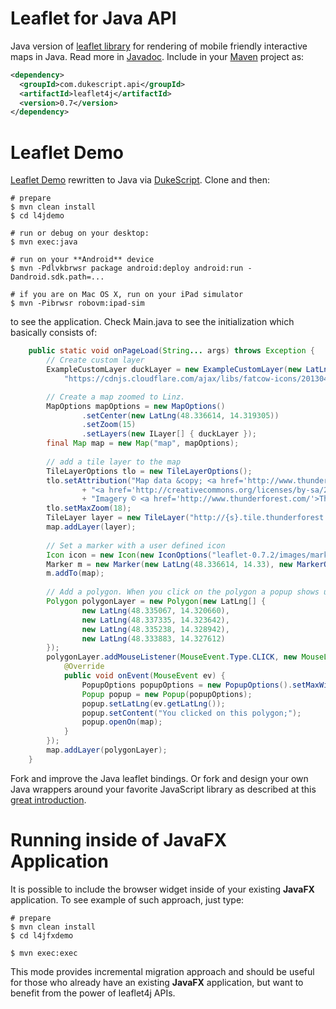 Leaflet for Java API
====================

Java version of [leaflet library](http://leafletjs.com/)
for rendering of mobile friendly interactive maps in Java.
Read more in [Javadoc](https://dukescript.com/javadoc/leaflet4j/). Include
in your [Maven](http://search.maven.org/#browse|-1576608228) project as:

```xml
<dependency>
  <groupId>com.dukescript.api</groupId>
  <artifactId>leaflet4j</artifactId>
  <version>0.7</version>
</dependency>
```

Leaflet Demo
============

[Leaflet Demo](http://leafletjs.com/examples/quick-start.html) rewritten to Java 
via [DukeScript](http://html.java.net). Clone and then:

    # prepare
    $ mvn clean install 
    $ cd l4jdemo

    # run or debug on your desktop:
    $ mvn exec:java
 
    # run on your **Android** device
    $ mvn -Pdlvkbrwsr package android:deploy android:run -Dandroid.sdk.path=...

    # if you are on Mac OS X, run on your iPad simulator
    $ mvn -Pibrwsr robovm:ipad-sim

to see the application. Check Main.java to see the initialization which basically consists of:

```java
    public static void onPageLoad(String... args) throws Exception {
        // Create custom layer
        ExampleCustomLayer duckLayer = new ExampleCustomLayer(new LatLng(48.337074, 14.319868), 
			"https://cdnjs.cloudflare.com/ajax/libs/fatcow-icons/20130425/FatCow_Icons32x32/rubber_duck.png");

        // Create a map zoomed to Linz.
        MapOptions mapOptions = new MapOptions()
                .setCenter(new LatLng(48.336614, 14.319305))
                .setZoom(15)
                .setLayers(new ILayer[] { duckLayer });
        final Map map = new Map("map", mapOptions);
        
        // add a tile layer to the map
        TileLayerOptions tlo = new TileLayerOptions();
        tlo.setAttribution("Map data &copy; <a href='http://www.thunderforest.com/opencyclemap/'>OpenCycleMap</a> contributors, "
                + "<a href='http://creativecommons.org/licenses/by-sa/2.0/'>CC-BY-SA</a>, "
                + "Imagery © <a href='http://www.thunderforest.com/'>Thunderforest</a>");
        tlo.setMaxZoom(18);
        TileLayer layer = new TileLayer("http://{s}.tile.thunderforest.com/cycle/{z}/{x}/{y}.png", tlo);
        map.addLayer(layer);
        
        // Set a marker with a user defined icon
        Icon icon = new Icon(new IconOptions("leaflet-0.7.2/images/marker-icon.png"));
        Marker m = new Marker(new LatLng(48.336614, 14.33), new MarkerOptions().setIcon(icon));
        m.addTo(map);
        
        // Add a polygon. When you click on the polygon a popup shows up
        Polygon polygonLayer = new Polygon(new LatLng[] {
                new LatLng(48.335067, 14.320660),
                new LatLng(48.337335, 14.323642),
                new LatLng(48.335238, 14.328942),
                new LatLng(48.333883, 14.327612)
        });
        polygonLayer.addMouseListener(MouseEvent.Type.CLICK, new MouseListener() {
            @Override
            public void onEvent(MouseEvent ev) {
                PopupOptions popupOptions = new PopupOptions().setMaxWidth(400);
                Popup popup = new Popup(popupOptions);
                popup.setLatLng(ev.getLatLng());
                popup.setContent("You clicked on this polygon;");
                popup.openOn(map);
            }
        });
        map.addLayer(polygonLayer);
    }
```

Fork and improve the Java leaflet bindings.
Or fork and design your own Java wrappers 
around your favorite JavaScript library as 
described at this
[great introduction](http://bits.netbeans.org/html+java/1.1/net/java/html/js/package-summary.html).


Running inside of JavaFX Application
====================================

It is possible to include the browser widget inside of your existing **JavaFX** application.
To see example of such approach, just type:

    # prepare
    $ mvn clean install 
    $ cd l4jfxdemo

    $ mvn exec:exec

This mode provides incremental migration approach and should be useful for those who
already have an existing **JavaFX** application, but want to benefit from the power
of leaflet4j APIs.
